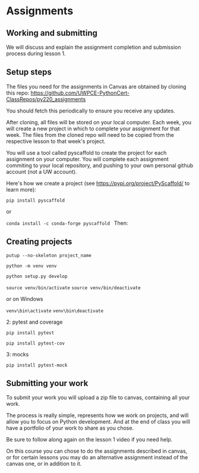 # Assignments
## Working and submitting

We will discuss and explain the assignment completion and submission process during lesson 1.

## Setup steps

The files you need for the assignments in Canvas are obtained by cloning this repo:
https://github.com/UWPCE-PythonCert-ClassRepos/py220_assignments

You should fetch this periodically to ensure you receive any updates.

After cloning, all files will be stored on your local computer. Each week, you will create a new project in which to complete your assignment for that week. The files from the cloned repo will need to be copied from the respective lesson to that week's project.

You will use a tool called pyscaffold to create the project for each
 assignment on your computer. You will complete each assignment commiting to your local repository, and pushing to your own personal github account (not a UW account).

Here's how we create a project (see https://pypi.org/project/PyScaffold/ to learn more):

`pip install pyscaffold`

or

`conda install -c conda-forge pyscaffold
`
Then:

## Creating projects
`putup --no-skeleton project_name`

`python -m venv venv`

`python setup.py develop`

`source venv/bin/activate`
`source venv/bin/deactivate`

or on Windows

`venv\bin\activate`
`venv\bin\deactivate`

2: pytest and coverage

`pip install pytest`

`pip install pytest-cov`

3: mocks

`pip install pytest-mock`

## Submitting your work

To submit your work you will upload a zip file to canvas, containing all your work.

The process is really simple, represents how we work on projects, and will allow you to focus on Python development. And at the end of class you will have a portfolio of your work to share as you chose.

Be sure to follow along again on the lesson 1 video if you need help.

On this course you can chose to do the assignments described in canvas, or for certain lessons you may do an alternative assignment instead of the canvas one, or in addition to it.
